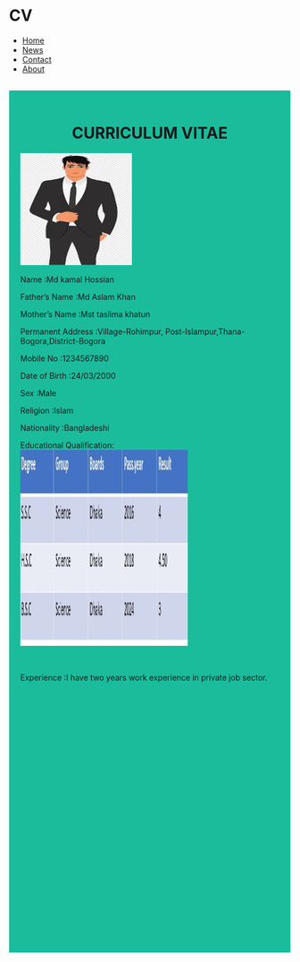 # CV

<html>
<head>
<style>
body {margin:0;}

ul {
  list-style-type: none;
  margin: 0;
  padding: 0;
  overflow: hidden;
  background-color: #333;
  position: fixed;
  top: 0;
  width: 100%;
}

li {
  float: left;
}

li a {
  display: block;
  color: white;
  text-align: center;
  padding: 14px 16px;
  text-decoration: none;
}

li a:hover:not(.active) {
  background-color: #111;
}

.active {
  background-color: #04AA6D;
}
</style>
</head>
<body>

<ul>
  <li><a class="active" href="#home">Home</a></li>
  <li><a href="#news">News</a></li>
  <li><a href="#contact">Contact</a></li>
  <li><a href="#about">About</a></li>
</ul>

<div style="padding:20px;margin-top:30px;background-color:#1abc9c;height:1500px;">
 <CENTER> <h1> CURRICULUM VITAE</h1></CENTER>
 
<img src="images.jpg.jpg" width="200" height="200">

  <p>Name					            :Md kamal Hossian</p>
  <p>Father’s Name				    :Md Aslam Khan    </p>
  <p>Mother’s Name			    	:Mst taslima khatun</p>
  <p>Permanent Address	    	:Village-Rohimpur,
                              Post-Islampur,Thana-Bogora,District-Bogora</p>
  <p>Mobile No				        :1234567890</p>
  <p>Date of Birth			    	:24/03/2000</p>
  <p>Sex					            :Male</p>
  <p>Religion			         	  :Islam</p>
  <p>Nationality			      	:Bangladeshi</p>
  <p>Educational Qualification: <br>  
    <img src="cv1.jpg" width="300" height="350">  </p></br>             
    
    
  
  <p>Experience              :I have two years work experience in private job sector.</p>
</div>

</body>
</html>
